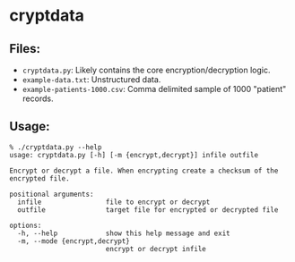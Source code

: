 # cryptdata


## Files:

*   `cryptdata.py`: Likely contains the core encryption/decryption logic.
*   `example-data.txt`: Unstructured data.
*   `example-patients-1000.csv`: Comma delimited sample of 1000 "patient" records.

## Usage:

```
% ./cryptdata.py --help
usage: cryptdata.py [-h] [-m {encrypt,decrypt}] infile outfile

Encrypt or decrypt a file. When encrypting create a checksum of the encrypted file.

positional arguments:
  infile                file to encrypt or decrypt
  outfile               target file for encrypted or decrypted file

options:
  -h, --help            show this help message and exit
  -m, --mode {encrypt,decrypt}
                        encrypt or decrypt infile
```
